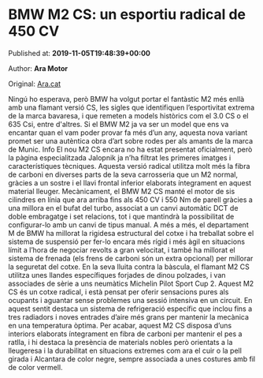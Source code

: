 
# BMW M2 CS: un esportiu radical de 450 CV

Published at: **2019-11-05T19:48:39+00:00**

Author: **Ara Motor**

Original: [Ara.cat](https://motor.ara.cat/novetats/BMW-M2-CS-esportiu-CV_0_2338566341.html)

Ningú ho esperava, però BMW ha volgut portar el fantàstic M2 més enllà amb una flamant versió CS, les sigles que identifiquen l’esportivitat extrema de la marca bavaresa, i que remeten a models històrics com el 3.0 CS o el 635 Csi, entre d'altres. Si el BMW M2 ja va ser un model que ens va encantar quan el vam poder provar fa més d’un any, aquesta nova variant promet ser una autèntica obra d’art sobre rodes per als amants de la marca de Munic.
Info
El nou M2 CS encara no ha estat presentat oficialment, però la pàgina especialitzada Jalopnik ja n’ha filtrat les primeres imatges i característiques tècniques. Aquesta versió radical utilitza molt més la fibra de carboni en diverses parts de la seva carrosseria que un M2 normal, gràcies a un sostre i el llavi frontal inferior elaborats íntegrament en aquest material lleuger.
Mecànicament, el BMW M2 CS manté el motor de sis cilindres en línia que ara arriba fins als 450 CV i 550 Nm de parell gràcies a una millora en el bufat del turbo, associat a un canvi automàtic DCT de doble embragatge i set relacions, tot i que mantindrà la possibilitat de configurar-lo amb un canvi de tipus manual.
A més a més, el departament M de BMW ha millorat la rigidesa estructural del cotxe i ha treballat sobre el sistema de suspensió per fer-lo encara més rígid i més àgil en situacions límit a l’hora de negociar revolts a gran velocitat, i també ha millorat el sistema de frenada (els frens de carboni són un extra opcional) per millorar la seguretat del cotxe. En la seva lluita contra la bàscula, el flamant M2 CS utilitza unes llandes específiques forjades de dinou polzades, i van associades de sèrie a uns neumàtics Michelin Pilot Sport Cup 2.
Aquest M2 CS és un cotxe radical, i està pensat per oferir sensacions pures als ocupants i aguantar sense problemes una sessió intensiva en un circuit. En aquest sentit destaca un sistema de refrigeració específic que inclou fins a tres radiadors i noves entrades d’aire més grans per mantenir la mecànica en una temperatura òptima.
Per acabar, aquest M2 CS disposa d’uns interiors elaborats íntegrament en fibra de carboni per mantenir el pes a ratlla, i hi destaca la presència de materials nobles però orientats a la lleugeresa i la durabilitat en situacions extremes com ara el cuir o la pell girada i Alcantara de color negre, sempre associada a unes costures amb fil de color vermell.
